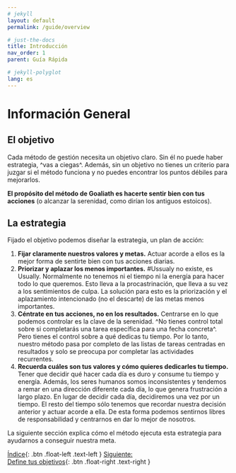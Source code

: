 ```yaml
---
# jekyll
layout: default
permalink: /guide/overview

# just-the-docs
title: Introducción
nav_order: 1
parent: Guía Rápida

# jekyll-polyglot
lang: es
---
```

# Información General

## El objetivo
Cada método de gestión necesita un objetivo claro. Sin él no puede haber estrategia, ^vas a ciegas^. Además, sin un objetivo no tienes un criterio para juzgar si el método funciona y no puedes encontrar los puntos débiles para mejorarlos.

**El propósito del método de Goaliath es hacerte sentir bien con tus acciones** (o alcanzar la serenidad, como dirían los antiguos estoicos).

## La estrategia
Fijado el objetivo podemos diseñar la estrategia, un plan de acción:
  1. **Fijar claramente nuestros valores y metas.** Actuar acorde a ellos es la mejor forma de sentirte bien con tus acciones diarias.
  2. **Priorizar y aplazar los menos importantes.** #Ussualy no existe, es Usually. Normalmente no tenemos ni el tiempo ni la energía para hacer todo lo que queremos. Esto lleva a la procastrinación, que lleva a su vez a los sentimientos de culpa. La solución para esto es la priorización y el aplazamiento intencionado (no el descarte) de las metas menos importantes.
  3. **Céntrate en tus acciones, no en los resultados.** Centrarse en lo que podemos controlar es la clave de la serenidad. ^No tienes control total sobre si completarás una tarea específica para una fecha concreta^. Pero tienes el control sobre a qué dedicas tu tiempo. Por lo tanto, nuestro método pasa por completo de las listas de tareas centradas en resultados y solo se preocupa por completar las actividades recurrentes.
  4. **Recuerda cuáles son tus valores y cómo quieres dedicarles tu tiempo.** Tener que decidir qué hacer cada día es duro y consume tu tiempo y energía. Además, los seres humanos somos inconsistentes y tendemos a remar en una dirección diferente cada día, lo que genera frustración a largo plazo. En lugar de decidir cada día, decidiremos una vez por un tiempo. El resto del tiempo sólo tenemos que recordar nuestra decisión anterior y actuar acorde a ella. De esta forma podemos sentirnos libres de responsabilidad y centrarnos en dar lo mejor de nosotros.

La siguiente sección explica cómo el método ejecuta esta estrategia para ayudarnos a conseguir nuestra meta.

[Índice](/guide/){: .btn .float-left .text-left }
[Siguiente:<br/>Define tus objetivos](/guide/goals){: .btn .float-right .text-right }
<br/><br/>

